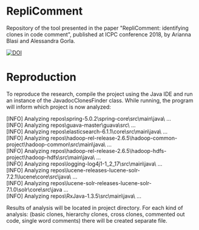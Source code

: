 # RepliComment

Repository of the tool presented in the paper "RepliComment: identifying clones in code comment", published at ICPC conference 2018, by Arianna Blasi and Alessandra Gorla.

<a href="https://zenodo.org/badge/latestdoi/135132614"><img src="https://zenodo.org/badge/135132614.svg" alt="DOI"></a>


# Reproduction
To reproduce the research, compile the project using the Java IDE and run an instance of the JavadocClonesFinder class.
While running, the program will inform which project is now analyzed:

[INFO] Analyzing repos\\spring-5.0.2\\spring-core\\src\\main\\java\\ ...  
[INFO] Analyzing repos\\guava-master\\guava\\src\\ ...  
[INFO] Analyzing repos\\elasticsearch-6.1.1\\core\\src\\main\\java\\ ...  
[INFO] Analyzing repos\\hadoop-rel-release-2.6.5\\hadoop-common-project\\hadoop-common\\src\\main\\java\\ ...  
[INFO] Analyzing repos\\hadoop-rel-release-2.6.5\\hadoop-hdfs-project\\hadoop-hdfs\\src\\main\\java\\ ...  
[INFO] Analyzing repos\\logging-log4j1-1_2_17\\src\\main\\java\\ ...  
[INFO] Analyzing repos\\lucene-releases-lucene-solr-7.2.1\\lucene\\core\\src\\java\\ ...  
[INFO] Analyzing repos\\lucene-solr-releases-lucene-solr-7.1.0\\solr\\core\\src\\java ...  
[INFO] Analyzing repos\\RxJava-1.3.5\\src\\main\\java\\ ...  

Results of analysis will be located in project directory. For each kind of analysis:
(basic clones, hierarchy clones, cross clones, commented out code, single word comments) there will be created separate file.
